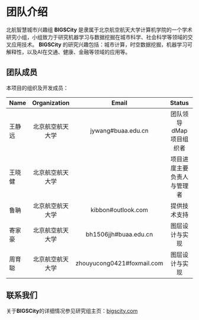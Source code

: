 # 团队介绍

北航智慧城市兴趣组 <strong>BIGSCity</strong> 是隶属于北京航空航天大学计算机学院的一个学术研究小组，小组致力于研究机器学习与数据挖掘在城市科学、社会科学等领域的交叉应用技术。 <strong>BIGSCity</strong> 的研究兴趣包括：城市计算，时空数据挖掘，机器学习可解释性，以及AI在交通、健康、金融等领域的应用等。

## 团队成员

本项目的组织及开发成员：

| Name | Organization | Email | Status |
| :----- | :---:| :-----: | :-----: |
| 王静远 | 北京航空航天大学 | jywang#buaa.edu.cn  | 团队领导 dMap项目组织者 |
| 王晓健 | 北京航空航天大学 | | 项目进度主要负责人与管理者 |
| 鲁聃 | 北京航空航天大学 | kibbon#outlook.com | 提供技术支持 |
| 寄家豪 | 北京航空航天大学 | bh1506jjh#buaa.edu.cn | 图层设计与实现 |
| 周育聪 | 北京航空航天大学 | zhouyucong0421#foxmail.com | 图层设计与实现 |

## 联系我们

关于<strong>BIGSCity</strong>的详细情况参见研究组主页：<a href="https://www.bigscity.com/" target="_blank">bigscity.com</a>
